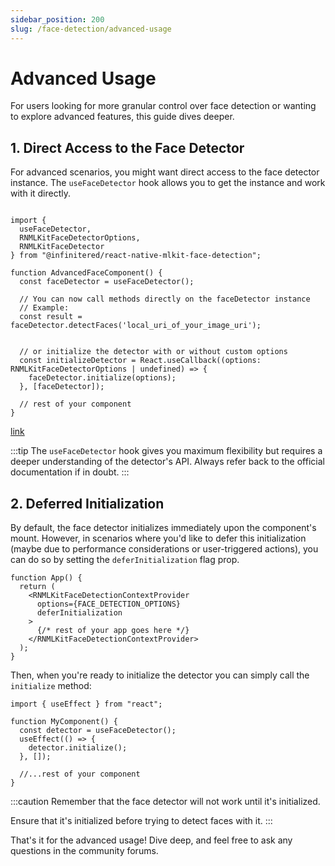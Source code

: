 ```yaml
---
sidebar_position: 200
slug: /face-detection/advanced-usage
---
```


# Advanced Usage

For users looking for more granular control over face detection or wanting to explore advanced features, this guide
dives deeper.

## 1. Direct Access to the Face Detector

For advanced scenarios, you might want direct access to the face detector instance. The `useFaceDetector` hook allows
you to get the instance and work with it directly.

```tsx

import {
  useFaceDetector,
  RNMLKitFaceDetectorOptions,
  RNMLKitFaceDetector
} from "@infinitered/react-native-mlkit-face-detection";

function AdvancedFaceComponent() {
  const faceDetector = useFaceDetector();

  // You can now call methods directly on the faceDetector instance
  // Example:
  const result = faceDetector.detectFaces('local_uri_of_your_image_uri');


  // or initialize the detector with or without custom options
  const initializeDetector = React.useCallback((options: RNMLKitFaceDetectorOptions | undefined) => {
    faceDetector.initialize(options);
  }, [faceDetector]);

  // rest of your component
}
```

[link](#2-deferred-initialization)

:::tip
The `useFaceDetector` hook gives you maximum flexibility but requires a deeper understanding of the detector's API.
Always refer back to the official documentation if in doubt.
:::

## 2. Deferred Initialization

By default, the face detector initializes immediately upon the component's mount. However, in scenarios where you'd like
to defer this initialization (maybe due to performance considerations or user-triggered actions), you can do so by
setting the `deferInitialization` flag prop.

```tsx
function App() {
  return (
    <RNMLKitFaceDetectionContextProvider
      options={FACE_DETECTION_OPTIONS}
      deferInitialization
    >
      {/* rest of your app goes here */}
    </RNMLKitFaceDetectionContextProvider>
  );
}
```

Then, when you're ready to initialize the detector you can simply call the `initialize` method:

```tsx
import { useEffect } from "react";

function MyComponent() {
  const detector = useFaceDetector();
  useEffect(() => {
    detector.initialize();
  }, []);

  //...rest of your component
}
```

:::caution
Remember that the face detector will not work until it's initialized.

Ensure that it's initialized before trying to detect faces with it.
:::

That's it for the advanced usage! Dive deep, and feel free to ask any questions in the community forums.
